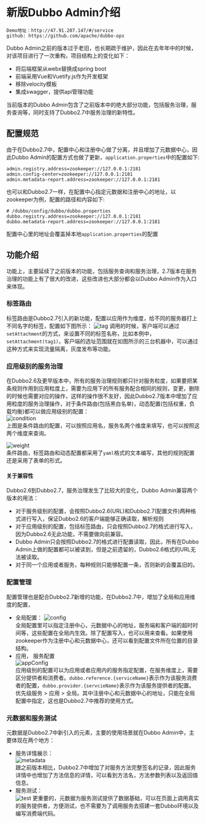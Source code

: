 # 新版Dubbo Admin介绍

```
Demo地址：http://47.91.207.147/#/service  
github: https://github.com/apache/dubbo-ops
```
Dubbo Admin之前的版本过于老旧，也长期疏于维护，因此在去年年中的时候，对该项目进行了一次重构，项目结构上的变化如下：  
* 将后端框架从webx替换成spring boot
* 前端采用Vue和Vuetify.js作为开发框架
* 移除velocity模板
* 集成swagger，提供api管理功能

当前版本的Dubbo Admin包含了之前版本中的绝大部分功能，包括服务治理，服务查询等，同时支持了Dubbo2.7中服务治理的新特性。


## 配置规范  
由于在Dubbo2.7中，配置中心和注册中心做了分离，并且增加了元数据中心，因此Dubbo Admin的配置方式也做了更新，`application.properties`中的配置如下:   
```properties
admin.registry.address=zookeeper://127.0.0.1:2181
admin.config-center=zookeeper://127.0.0.1:2181
admin.metadata-report.address=zookeeper://127.0.0.1:2181
```
也可以和Dubbo2.7一样，在配置中心指定元数据和注册中心的地址，以zookeeper为例，配置的路径和内容如下: 
```properties
# /dubbo/config/dubbo/dubbo.properties
dubbo.registry.address=zookeeper://127.0.0.1:2181
dubbo.metadata-report.address=zookeeper://127.0.0.1:2181
```
配置中心里的地址会覆盖掉本地`application.properties`的配置

## 功能介绍  
功能上，主要延续了之前版本的功能，包括服务查询和服务治理，2.7版本在服务治理的功能上有了很大的改进，这些改进也大部分都会以Dubbo Admin作为入口来体现。

### 标签路由  
标签路由是Dubbo2.7引入的新功能，配置以应用作为维度，给不同的服务器打上不同名字的标签，配置如下图所示：
![tag](../../img/blog/admin/route.jpg)
调用的时候，客户端可以通过`setAttachment`的方式，来设置不同的标签名称，比如本例中，`setAttachment(tag1)`，客户端的选址范围就在如图所示的三台机器中，可以通过这种方式来实现流量隔离，灰度发布等功能。

### 应用级别的服务治理
在Dubbo2.6及更早版本中，所有的服务治理规则都只针对服务粒度，如果要把某条规则作用到应用粒度上，需要为应用下的所有服务配合相同的规则，变更，删除的时候也需要对应的操作，这样的操作很不友好，因此Dubbo2.7版本中增加了应用粒度的服务治理操作，对于条件路由(包括黑白名单)，动态配置(包括权重，负载均衡)都可以做应用级别的配置：  
![condition](../../img/blog/admin/conditionRoute.jpg)   
上图是条件路由的配置，可以按照应用名，服务名两个维度来填写，也可以按照这两个维度来查询。  


![weight](../../img/blog/admin/weight.jpg)  
条件路由，标签路由和动态配置都采用了`yaml`格式的文本编写，其他的规则配置还是采用了表单的形式。

#### 关于兼容性  
Dubbo2.6到Dubbo2.7，服务治理发生了比较大的变化，Dubbo Admin兼容两个版本的用法：  
* 对于服务级别的配置，会按照Dubbo2.6(URL)和Dubbo2.7(配置文件)两种格式进行写入，保证Dubbo2.6的客户端能够正确读取，解析规则 
* 对于应用级别的配置，包括标签路由，只会按照Dubbo2.7的格式进行写入，因为Dubbo2.6无此功能，不需要做向前兼容。
* Dubbo Admin只会按照Dubbo2.7的格式进行配置读取，因此，所有在Dubbo Admin上做的配置都可以被读到，但是之前遗留的，Dubbo2.6格式的URL无法被读取。
* 对于同一个应用或者服务，每种规则只能够配置一条，否则新的会覆盖旧的。

### 配置管理
配置管理也是配合Dubbo2.7新增的功能，在Dubbo2.7中，增加了全局和应用维度的配置，
* 全局配置： 
![config](../../img/blog/admin/config.jpg)  
全局配置里可以指定注册中心，元数据中心的地址，服务端和客户端的超时时间等，这些配置在全局内生效。除了配置写入，也可以用来查看。如果使用zookeeper作为注册中心和元数据中心，还可以看到配置文件所在位置的目录结构。  
* 应用， 服务配置  
![appConfig](../../img/blog/admin/appConfig.jpg)  
应用级别的配置可以为应用或者应用内的服务指定配置，在服务维度上，需要区分提供者和消费者。`dubbo.reference.{serviceName}`表示作为该服务消费者的配置，`dubbo.provider.{servcieName}`表示作为该服务提供者的配置。优先级服务 > 应用 > 全局。其中注册中心和元数据中心的地址，只能在全局配置中指定，这也是Dubbo2.7中推荐的使用方式。  

### 元数据和服务测试  
元数据是Dubbo2.7中新引入的元素，主要的使用场景就在Dubbo Admin中，主要体现在两个地方：  
* 服务详情展示：  
![metadata](../../img/blog/admin/metadata.jpg)  
跟之前版本相比，Dubbo2.7中增加了对服务方法完整签名的记录，因此服务详情中也增加了方法信息的详情，可以看到方法名，方法参数列表以及返回值信息。
* 服务测试：   
![test](../../img/blog/admin/test.jpg)
更重要的，元数据为服务测试提供了数据基础，可以在页面上调用真实的服务提供者，方便测试，也不需要为了调用服务去搭建一套Dubbo环境以及编写消费端代码。
